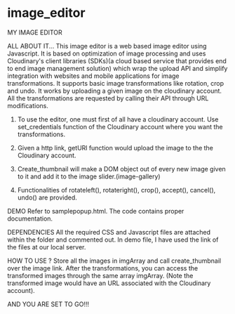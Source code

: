 # image_editor

MY IMAGE EDITOR

ALL ABOUT IT...
This image editor is a web based image editor using Javascript. It is based on optimization of image processing and uses Cloudinary's client libraries (SDKs)(a cloud based service that provides end to end image management solution) which wrap the upload API and simplify integration with websites and mobile applications for image transformations. It supports basic image transformations like rotation, crop and undo. It works by uploading a given image on the cloudinary account. All the transformations are requested by calling their API through URL modifications. 

1) To use the editor, one must first of all have a cloudinary account. Use set_credentials function of the Cloudinary account where you want the transformations.

2) Given a http link, getURl function would upload the image to the the Cloudinary account.

3) Create_thumbnail will make a DOM object out of every new image given to it and add it to the image slider.(image-gallery)

4) Functionalities of rotateleft(), rotateright(), crop(), accept(), cancel(), undo() are provided.

DEMO
Refer to samplepopup.html. The code contains proper documentation. 

DEPENDENCIES
All the required CSS and Javascript files are attached within the folder and commented out. In demo file, I have used the link of the files at our local server. 

HOW TO USE ?
Store all the images in imgArray and call create_thumbnail over the image link. After the transformations, you can access the transformed images through the same array imgArray. (Note the transformed image would have an URL associated with the Cloudinary account).



AND YOU ARE SET TO GO!!! 
